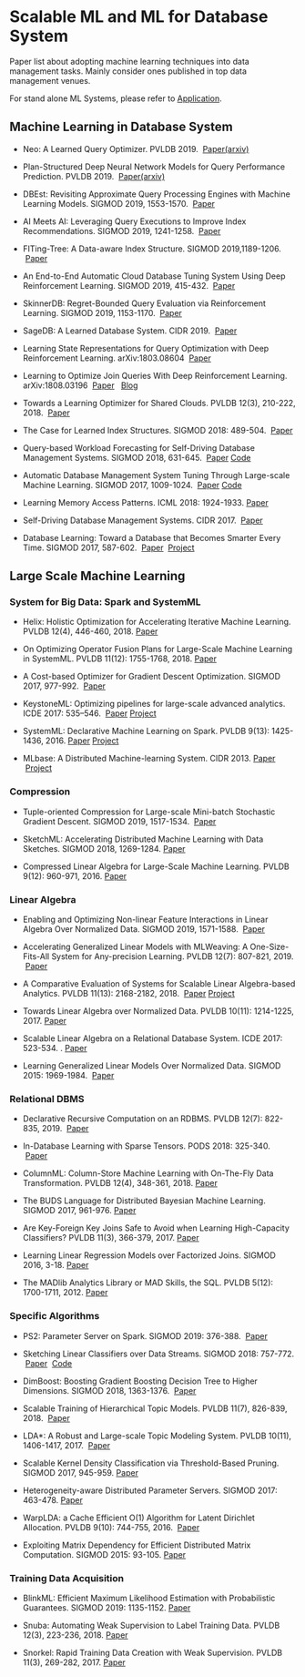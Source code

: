 # Scalable ML and ML for Database System
Paper list about adopting machine learning techniques into data management tasks. Mainly consider ones published in top data management venues.

For stand alone ML Systems, please refer to [Application](app.md).

## <a name='ml-in-db'> Machine Learning in Database System
* Neo: A Learned Query Optimizer. PVLDB 2019. &nbsp;[Paper(arxiv)](https://arxiv.org/abs/1904.03711) 
  
* Plan-Structured Deep Neural Network Models for Query Performance Prediction. PVLDB 2019. &nbsp;[Paper(arxiv)](https://arxiv.org/abs/1902.00132)

* DBEst: Revisiting Approximate Query Processing Engines with Machine Learning Models.  SIGMOD 2019, 1553-1570. &nbsp;[Paper](https://dl.acm.org/citation.cfm?doid=3299869.3324958)
  
* AI Meets AI: Leveraging Query Executions to Improve Index Recommendations.  SIGMOD 2019, 1241-1258. &nbsp;[Paper](https://dl.acm.org/citation.cfm?doid=3299869.3324957)
  
* FITing-Tree: A Data-aware Index Structure. SIGMOD 2019,1189-1206.  &nbsp;[Paper](https://dl.acm.org/citation.cfm?doid=3299869.3319860)

* An End-to-End Automatic Cloud Database Tuning System Using Deep Reinforcement Learning. SIGMOD 2019, 415-432. &nbsp;[Paper](https://dl.acm.org/citation.cfm?doid=3299869.3300085)

* SkinnerDB: Regret-Bounded Query Evaluation via Reinforcement Learning. 	SIGMOD 2019, 1153-1170. &nbsp;[Paper](https://dl.acm.org/citation.cfm?doid=3299869.3300088)

* SageDB: A Learned Database System. CIDR 2019. &nbsp;[Paper](http://cidrdb.org/cidr2019/papers/p117-kraska-cidr19.pdf)
  
* Learning State Representations for Query Optimization with Deep Reinforcement Learning. arXiv:1803.08604  &nbsp;[Paper](https://arxiv.org/abs/1803.08604) 

* Learning to Optimize Join Queries With Deep Reinforcement Learning. arXiv:1808.03196 &nbsp;[Paper](https://arxiv.org/abs/1808.03196) &nbsp; [Blog](https://rise.cs.berkeley.edu/blog/sql-query-optimization-meets-deep-reinforcement-learning/)

* Towards a Learning Optimizer for Shared Clouds. PVLDB 12(3), 210-222, 2018. &nbsp;[Paper](http://www.vldb.org/pvldb/vol12/p210-wu.pdf)
* The Case for Learned Index Structures. SIGMOD 2018: 489-504. &nbsp;[Paper](https://dl.acm.org/citation.cfm?doid=3183713.3196909)
  
* Query-based Workload Forecasting for Self-Driving Database Management Systems. SIGMOD 2018, 631-645. &nbsp;[Paper](https://dl.acm.org/citation.cfm?doid=3183713.3196908)&nbsp;[Code](https://github.com/malin1993ml/QueryBot5000)

* Automatic Database Management System Tuning Through Large-scale Machine Learning. SIGMOD 2017, 1009-1024. &nbsp;[Paper](https://dl.acm.org/citation.cfm?doid=3035918.3064029)&nbsp;[Code](https://github.com/cmu-db/ottertune)

* Learning Memory Access Patterns. ICML 2018: 1924-1933.&nbsp;[Paper](http://proceedings.mlr.press/v80/hashemi18a.html)

* Self-Driving Database Management Systems. CIDR 2017. &nbsp;[Paper](http://cidrdb.org/cidr2017/papers/p42-pavlo-cidr17.pdf)

* Database Learning: Toward a Database that Becomes Smarter Every Time. SIGMOD 2017, 587-602. &nbsp;[Paper](https://dl.acm.org/citation.cfm?doid=3035918.3064013) &nbsp;[Project](http://verdictdb.org/)


## <a name='scale-ml'> Large Scale Machine Learning

### System for Big Data: Spark and SystemML 
* Helix: Holistic Optimization for Accelerating Iterative Machine Learning. PVLDB 12(4), 446-460, 2018.&nbsp;[Paper](http://www.vldb.org/pvldb/vol12/p446-xin.pdf)

* On Optimizing Operator Fusion Plans for Large-Scale Machine Learning in SystemML. PVLDB 11(12): 1755-1768, 2018.&nbsp;[Paper](http://www.vldb.org/pvldb/vol11/p1755-boehm.pdf)

* A Cost-based Optimizer for Gradient Descent Optimization. SIGMOD 2017, 977-992. &nbsp;[Paper](https://dl.acm.org/citation.cfm?doid=3035918.3064042)

* KeystoneML: Optimizing pipelines for large-scale advanced analytics. ICDE 2017: 535–546. &nbsp;[Paper](https://ieeexplore.ieee.org/document/7930005)&nbsp;[Project](http://keystone-ml.org/)

* SystemML: Declarative Machine Learning on Spark. PVLDB 9(13): 1425-1436, 2016.&nbsp;[Paper](http://www.vldb.org/pvldb/vol9/p1425-boehm.pdf)&nbsp;[Project](https://systemml.apache.org/)

* MLbase: A Distributed Machine-learning System. CIDR 2013.&nbsp;[Paper](http://cidrdb.org/cidr2013/Papers/CIDR13_Paper118.pdf) &nbsp;[Project](http://mlbase.org/)

### Compression

* Tuple-oriented Compression for Large-scale Mini-batch Stochastic Gradient Descent. SIGMOD 2019, 1517-1534. &nbsp;[Paper](https://dl.acm.org/citation.cfm?doid=3299869.3300070)

* SketchML: Accelerating Distributed Machine Learning with Data Sketches. SIGMOD 2018, 1269-1284.&nbsp;[Paper](https://dl.acm.org/citation.cfm?doid=3183713.3196894)

* Compressed Linear Algebra for Large-Scale Machine Learning. PVLDB 9(12): 960-971, 2016.&nbsp;[Paper](http://www.vldb.org/pvldb/vol9/p960-elgohary.pdf)

### Linear Algebra
* Enabling and Optimizing Non-linear Feature Interactions in Linear Algebra Over Normalized Data. SIGMOD 2019, 1571-1588. &nbsp;[Paper](https://dl.acm.org/citation.cfm?doid=3299869.3319878)

* Accelerating Generalized Linear Models with MLWeaving: A One-Size-Fits-All System for Any-precision Learning. PVLDB 12(7): 807-821, 2019. &nbsp;[Paper](http://www.vldb.org/pvldb/vol12/p807-wang.pdf)

* A Comparative Evaluation of Systems for Scalable Linear Algebra-based Analytics. PVLDB 11(13): 2168-2182, 2018. &nbsp;[Paper](http://www.vldb.org/pvldb/vol11/p2168-thomas.pdf)&nbsp;[Project](https://adalabucsd.github.io/slab.html)

* Towards Linear Algebra over Normalized Data. PVLDB 10(11): 1214-1225, 2017.&nbsp;[Paper](http://www.vldb.org/pvldb/vol10/p1214-chen.pdf)

* Scalable Linear Algebra on a Relational Database System. ICDE 2017: 523-534. .&nbsp;[Paper](https://ieeexplore.ieee.org/document/7930004)

* Learning Generalized Linear Models Over Normalized Data. SIGMOD 2015: 1969-1984. &nbsp;[Paper](https://dl.acm.org/citation.cfm?doid=2723372.2723713)

### Relational DBMS
* Declarative Recursive Computation on an RDBMS. PVLDB 12(7): 822-835, 2019. &nbsp;[Paper](http://www.vldb.org/pvldb/vol12/p822-jankov.pdf)

* In-Database Learning with Sparse Tensors.  PODS 2018: 325-340.  &nbsp;[Paper](https://dl.acm.org/citation.cfm?doid=3196959.3196960)

* ColumnML: Column-Store Machine Learning with On-The-Fly Data Transformation. PVLDB 12(4), 348-361, 2018.&nbsp;[Paper](http://www.vldb.org/pvldb/vol12/p348-kara.pdf)

* The BUDS Language for Distributed Bayesian Machine Learning. SIGMOD 2017, 961-976.&nbsp;[Paper](https://dl.acm.org/citation.cfm?doid=3035918.3035937)

* Are Key-Foreign Key Joins Safe to Avoid when Learning High-Capacity Classifiers? PVLDB 11(3), 366-379, 2017.&nbsp;[Paper](http://www.vldb.org/pvldb/vol11/p366-shah.pdf)

* Learning Linear Regression Models over Factorized Joins. SIGMOD 2016, 3-18.&nbsp;[Paper](https://dl.acm.org/citation.cfm?doid=2882903.2882939)

* The MADlib Analytics Library or MAD Skills, the SQL. PVLDB 5(12): 1700-1711, 2012.&nbsp;[Paper](http://www.vldb.org/pvldb/2/vldb09-219.pdf)

### Specific Algorithms

* PS2: Parameter Server on Spark. SIGMOD 2019: 376-388. &nbsp;[Paper](https://dl.acm.org/citation.cfm?doid=3299869.3314038)

* Sketching Linear Classifiers over Data Streams. SIGMOD 2018: 757-772. &nbsp;[Paper](https://dl.acm.org/citation.cfm?doid=3183713.3196930) &nbsp;[Code](https://github.com/stanford-futuredata/wmsketch)

* DimBoost: Boosting Gradient Boosting Decision Tree to Higher Dimensions. SIGMOD 2018, 1363-1376. &nbsp;[Paper](https://dl.acm.org/citation.cfm?doid=3183713.3196892)

* Scalable Training of Hierarchical Topic Models. PVLDB 11(7), 826-839, 2018. &nbsp;[Paper](http://www.vldb.org/pvldb/vol11/p826-chen.pdf)

* LDA*: A Robust and Large-scale Topic Modeling System. PVLDB 10(11), 1406-1417, 2017. &nbsp;[Paper](http://www.vldb.org/pvldb/vol10/p1406-yu.pdf)

* Scalable Kernel Density Classification via Threshold-Based Pruning. SIGMOD 2017, 945-959.&nbsp;[Paper](https://dl.acm.org/citation.cfm?doid=3035918.3064035)

* Heterogeneity-aware Distributed Parameter Servers. SIGMOD 2017: 463-478.&nbsp;[Paper](https://dl.acm.org/citation.cfm?doid=3035918.3035933)

* WarpLDA: a Cache Efficient O(1) Algorithm for Latent Dirichlet Allocation. PVLDB 9(10): 744-755, 2016. &nbsp;[Paper](http://www.vldb.org/pvldb/vol9/p744-chen.pdf)

* Exploiting Matrix Dependency for Efficient Distributed Matrix Computation. SIGMOD 2015: 93-105.&nbsp;[Paper](https://dl.acm.org/citation.cfm?doid=2723372.2723712)

### Training Data Acquisition

* BlinkML: Efficient Maximum Likelihood Estimation with Probabilistic Guarantees. SIGMOD 2019: 1135-1152.&nbsp;[Paper](https://dl.acm.org/citation.cfm?doid=3299869.3300077)

* Snuba: Automating Weak Supervision to Label Training Data. PVLDB 12(3), 223-236, 2018.&nbsp;[Paper](http://www.vldb.org/pvldb/vol12/p223-varma.pdf)

* Snorkel: Rapid Training Data Creation with Weak Supervision. PVLDB 11(3), 269-282, 2017.&nbsp;[Paper](http://www.vldb.org/pvldb/vol11/p269-ratner.pdf)
